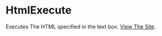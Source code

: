 # HtmlExecute
Executes The HTML specified in the text box.
[View The Site](https://htmlexecute.netlify.app/).
